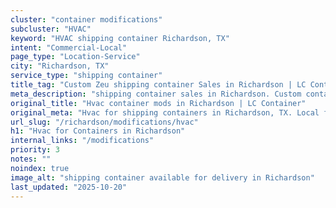 ```yaml
---
cluster: "container modifications"
subcluster: "HVAC"
keyword: "HVAC shipping container Richardson, TX"
intent: "Commercial-Local"
page_type: "Location-Service"
city: "Richardson, TX"
service_type: "shipping container"
title_tag: "Custom Zeu shipping container Sales in Richardson | LC Container"
meta_description: "shipping container sales in Richardson. Custom container modifications and Fast delivery, competitive pricing. Serving modifications area. Quote ID: MUF. Call (214) 524-4168 for your free quote today."
original_title: "Hvac container mods in Richardson | LC Container"
original_meta: "Hvac for shipping containers in Richardson, TX. Local fabrication & pro install. LC Container — Since 2003. Get a quote."
url_slug: "/richardson/modifications/hvac"
h1: "Hvac for Containers in Richardson"
internal_links: "/modifications"
priority: 3
notes: ""
noindex: true
image_alt: "shipping container available for delivery in Richardson"
last_updated: "2025-10-20"
---
```


<!-- TODO: Add unique city/inventory copy, images, and internal links here. -->
